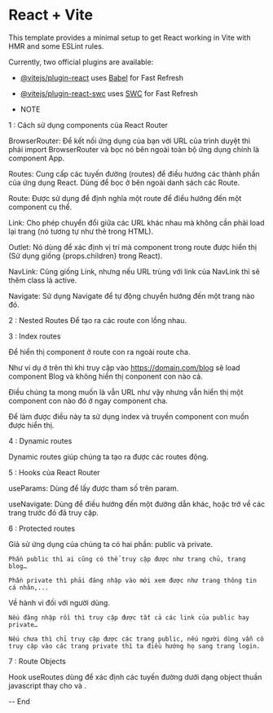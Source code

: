 # React + Vite

This template provides a minimal setup to get React working in Vite with HMR and some ESLint rules.

Currently, two official plugins are available:

- [@vitejs/plugin-react](https://github.com/vitejs/vite-plugin-react/blob/main/packages/plugin-react/README.md) uses [Babel](https://babeljs.io/) for Fast Refresh
- [@vitejs/plugin-react-swc](https://github.com/vitejs/vite-plugin-react-swc) uses [SWC](https://swc.rs/) for Fast Refresh

- NOTE
  
1 :  Cách sử dụng components của React Router

  BrowserRouter: Để kết nối ứng dụng của bạn với URL của trình duyệt thì phải import BrowserRouter và bọc nó bên ngoài toàn bộ   ứng dụng chính là component App.

  Routes: Cung cấp các tuyến đường (routes) để điều hướng các thành phần của ứng dụng React. Dùng để bọc ở bên ngoài danh sách   các Route.

  Route: Được sử dụng để định nghĩa một route để điều hướng đến một component cụ thể.

  Link: Cho phép chuyển đổi giữa các URL khác nhau mà không cần phải load lại trang (nó tương tự như thẻ <a> trong HTML).

  Outlet: Nó dùng để xác định vị trí mà component trong route được hiển thị (Sử dụng giống {props.children} trong React).

  NavLink: Cũng giống Link, nhưng nếu URL trùng với link của NavLink thì sẽ thêm class là active.

  Navigate: Sử dụng Navigate để tự động chuyển hướng đến một trang nào đó.
  
2 : Nested Routes
  Để tạo ra các route con lồng nhau.
  
3 : Index routes

  Để hiển thị component ở route con ra ngoài route cha.
  
  Như ví dụ ở trên thì khi truy cập vào https://domain.com/blog sẽ load component Blog và không hiển thị conponent con nào cả.
  
  Điều chúng ta mong muốn là vẫn URL như vậy nhưng vẫn hiển thị một component con nào đó ở ngay component cha.
  
  Để làm được điều này ta sử dụng index và truyền component con muốn được hiển thị.
  
4 : Dynamic routes

  Dynamic routes giúp chúng ta tạo ra được các routes động.
  
5 : Hooks của React Router

useParams: Dùng để lấy được tham số trên param.

useNavigate: Dùng để điều hướng đến một đường dẫn khác, hoặc trở về các trang trước đó đã truy cập.

6 : Protected routes

  Giả sử ứng dụng của chúng ta có hai phần: public và private.
  
    Phần public thì ai cũng có thể truy cập được như trang chủ, trang blog…
    
    Phần private thì phải đăng nhập vào mới xem được như trang thông tin cá nhân,...
    
  Về hành vi đối với người dùng.
  
    Nếu đăng nhập rồi thì truy cập được tất cả các link của public hay private…
    
    Nếu chưa thì chỉ truy cập được các trang public, nếu người dùng vẫn cố truy cập vào các trang private thì ta điều hướng họ sang trang login.
    
7 : Route Objects

  Hook useRoutes dùng để xác định các tuyến đường dưới dạng object thuần javascript thay cho <Routes> và <Route>.

-- End



